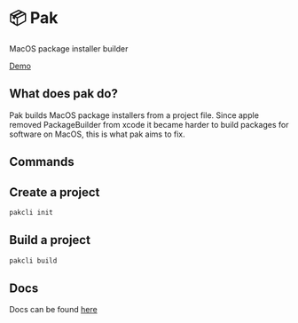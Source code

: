 # 📦 Pak
MacOS package installer builder

[Demo](https://www.youtube.com/watch?v=gBfw8z2px7Y)

## What does pak do?
Pak builds MacOS package installers from a project file. Since apple removed PackageBuilder from xcode it became harder to build packages
for software on MacOS, this is what pak aims to fix.

## Commands

## Create a project
```bash
pakcli init
```

## Build a project
```bash
pakcli build
```

## Docs
Docs can be found [here](https://interfiber.dev/projects/pak)
